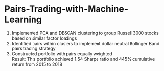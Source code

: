 # Pairs-Trading-with-Machine-Learning

1. Implemented PCA and DBSCAN clustering to group Russell 3000 stocks based on similar factor loadings  
2. Identified pairs within clusters to implement dollar neutral Bollinger Band pairs trading strategy  
3. Constructed portfolio with pairs equally weighted  
Result: This portfolio achieved 1.54 Sharpe ratio and 445% cumulative return from 2015 to 2018
